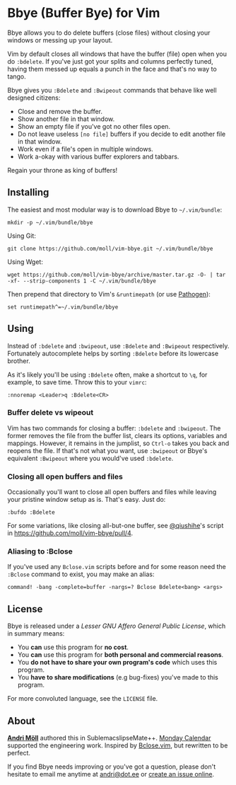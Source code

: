 Bbye (Buffer Bye) for Vim
==========================
Bbye allows you to do delete buffers (close files) without closing your windows or messing up your layout.

Vim by default closes all windows that have the buffer (file) open when you do `:bdelete`.  If you've just got your splits and columns perfectly tuned, having them messed up equals a punch in the face and that's no way to tango.

Bbye gives you `:Bdelete` and `:Bwipeout` commands that behave like well designed citizens:

- Close and remove the buffer.
- Show another file in that window.
- Show an empty file if you've got no other files open.
- Do not leave useless `[no file]` buffers if you decide to edit another file in that window.
- Work even if a file's open in multiple windows.
- Work a-okay with various buffer explorers and tabbars.

Regain your throne as king of buffers!


Installing
----------
The easiest and most modular way is to download Bbye to `~/.vim/bundle`:
```
mkdir -p ~/.vim/bundle/bbye
```

Using Git:
```
git clone https://github.com/moll/vim-bbye.git ~/.vim/bundle/bbye
```

Using Wget:
```
wget https://github.com/moll/vim-bbye/archive/master.tar.gz -O- | tar -xf- --strip-components 1 -C ~/.vim/bundle/bbye
```

Then prepend that directory to Vim's `&runtimepath` (or use [Pathogen](https://github.com/tpope/vim-pathogen)):
```
set runtimepath^=~/.vim/bundle/bbye
```


Using
-----
Instead of `:bdelete` and `:bwipeout`, use `:Bdelete` and `:Bwipeout` respectively. Fortunately autocomplete helps by sorting `:Bdelete` before its lowercase brother.

As it's likely you'll be using `:Bdelete` often, make a shortcut to `\q`, for example, to save time. Throw this to your `vimrc`:
```
:nnoremap <Leader>q :Bdelete<CR>
```

### Buffer delete vs wipeout
Vim has two commands for closing a buffer: `:bdelete` and `:bwipeout`. The former removes the file from the buffer list, clears its options, variables and mappings. However, it remains in the jumplist, so `Ctrl-o` takes you back and reopens the file. If that's not what you want, use `:bwipeout` or Bbye's equivalent `:Bwipeout` where you would've used `:bdelete`.

### Closing all open buffers and files
Occasionally you'll want to close all open buffers and files while leaving your pristine window setup as is. That's easy. Just do:
```
:bufdo :Bdelete
```

For some variations, like closing all-but-one buffer, see [@qiushihe](https://github.com/qiushihe)'s script in https://github.com/moll/vim-bbye/pull/4.

### Aliasing to :Bclose
If you've used any `Bclose.vim` scripts before and for some reason need the `:Bclose` command to exist, you may make an alias:
```
command! -bang -complete=buffer -nargs=? Bclose Bdelete<bang> <args>
```


License
-------
Bbye is released under a *Lesser GNU Affero General Public License*, which in summary means:

- You **can** use this program for **no cost**.
- You **can** use this program for **both personal and commercial reasons**.
- You **do not have to share your own program's code** which uses this program.
- You **have to share modifications** (e.g bug-fixes) you've made to this program.

For more convoluted language, see the `LICENSE` file.


About
-----
**[Andri Möll](http://themoll.com)** authored this in SublemacslipseMate++.
[Monday Calendar](https://mondayapp.com) supported the engineering work.
Inspired by [Bclose.vim](http://vim.wikia.com/wiki/VimTip165), but rewritten to be perfect.

If you find Bbye needs improving or you've got a question, please don't hesitate to email me anytime at andri@dot.ee or [create an issue online](https://github.com/moll/vim-bbye/issues).
